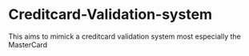 # Creditcard-Validation-system
This aims to mimick a creditcard validation system most especially the MasterCard